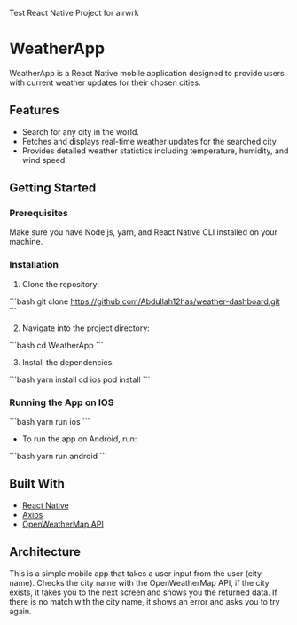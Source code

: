 
Test React Native Project for airwrk

# WeatherApp

WeatherApp is a React Native mobile application designed to provide users with current weather updates for their chosen cities.

## Features

- Search for any city in the world.
- Fetches and displays real-time weather updates for the searched city.
- Provides detailed weather statistics including temperature, humidity, and wind speed.

## Getting Started


### Prerequisites

Make sure you have Node.js, yarn, and React Native CLI installed on your machine.

### Installation

1. Clone the repository:

\```bash
git clone https://github.com/Abdullah12has/weather-dashboard.git
\```

2. Navigate into the project directory:

\```bash
cd WeatherApp
\```

3. Install the dependencies:

\```bash
yarn install
cd ios 
pod install
\```

### Running the App on IOS


\```bash
yarn run ios
\```

- To run the app on Android, run:

\```bash
yarn run android
\```


## Built With

- [React Native](https://reactnative.dev/)  
- [Axios](https://github.com/axios/axios) 
- [OpenWeatherMap API](https://openweathermap.org/api) 

## Architecture
This is a simple mobile app that takes a user input from the user (city name). Checks the city name with the OpenWeatherMap API, if the city exists, it takes you to the next screen and shows you the returned data. If there is no match with the city name, it shows an error and asks you to try again. 
